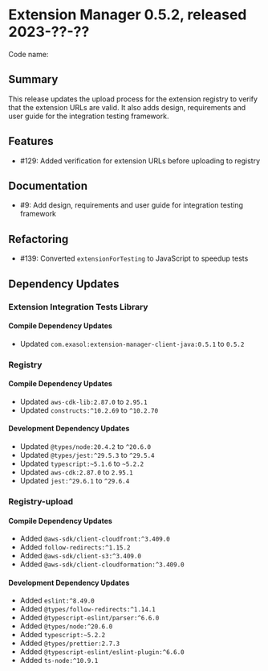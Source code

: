 # Extension Manager 0.5.2, released 2023-??-??

Code name:

## Summary

This release updates the upload process for the extension registry to verify that the extension URLs are valid. It also adds design, requirements and user guide for the integration testing framework.

## Features

* #129: Added verification for extension URLs before uploading to registry

## Documentation

* #9: Add design, requirements and user guide for integration testing framework

## Refactoring

* #139: Converted `extensionForTesting` to JavaScript to speedup tests

## Dependency Updates

### Extension Integration Tests Library

#### Compile Dependency Updates

* Updated `com.exasol:extension-manager-client-java:0.5.1` to `0.5.2`

### Registry

#### Compile Dependency Updates

* Updated `aws-cdk-lib:2.87.0` to `2.95.1`
* Updated `constructs:^10.2.69` to `^10.2.70`

#### Development Dependency Updates

* Updated `@types/node:20.4.2` to `^20.6.0`
* Updated `@types/jest:^29.5.3` to `^29.5.4`
* Updated `typescript:~5.1.6` to `~5.2.2`
* Updated `aws-cdk:2.87.0` to `2.95.1`
* Updated `jest:^29.6.1` to `^29.6.4`

### Registry-upload

#### Compile Dependency Updates

* Added `@aws-sdk/client-cloudfront:^3.409.0`
* Added `follow-redirects:^1.15.2`
* Added `@aws-sdk/client-s3:^3.409.0`
* Added `@aws-sdk/client-cloudformation:^3.409.0`

#### Development Dependency Updates

* Added `eslint:^8.49.0`
* Added `@types/follow-redirects:^1.14.1`
* Added `@typescript-eslint/parser:^6.6.0`
* Added `@types/node:^20.6.0`
* Added `typescript:~5.2.2`
* Added `@types/prettier:2.7.3`
* Added `@typescript-eslint/eslint-plugin:^6.6.0`
* Added `ts-node:^10.9.1`
